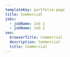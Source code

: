 ```yaml
---
templateKey: portfolio-page
title: Commercial
jobs:
  - jobName: Job 1
  - jobName: Job 2
seo:
  browserTitle: Commercial
  description: Commercial
  title: Commercial
---
```


